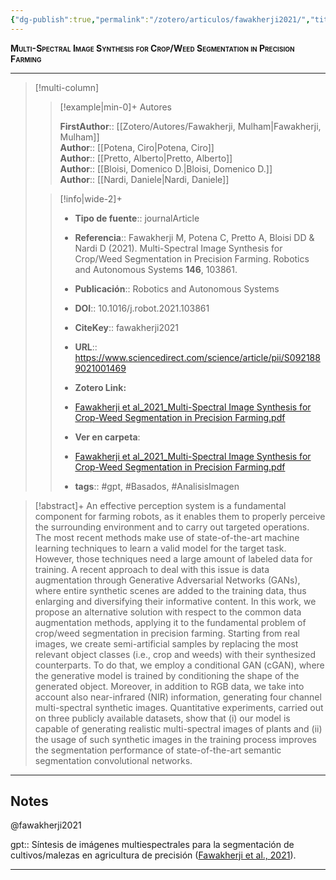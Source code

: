 ```yaml
---
{"dg-publish":true,"permalink":"/zotero/articulos/fawakherji2021/","title":"Multi-Spectral Image Synthesis for Crop/Weed Segmentation in Precision Farming","tags":["#zotero"]}
---
```



<span style="font-variant:small-caps; font-weight: bold;">Multi-Spectral Image Synthesis for Crop/Weed Segmentation in Precision Farming</span>

---


> [!multi-column]
>
>> [!example|min-0]+ Autores
>> 
>> **FirstAuthor**:: [[Zotero/Autores/Fawakherji, Mulham\|Fawakherji, Mulham]]  
>> **Author**:: [[Potena, Ciro\|Potena, Ciro]]  
>> **Author**:: [[Pretto, Alberto\|Pretto, Alberto]]  
>> **Author**:: [[Bloisi, Domenico D.\|Bloisi, Domenico D.]]  
>> **Author**:: [[Nardi, Daniele\|Nardi, Daniele]]  
 >
>
>> [!info|wide-2]+
>>
>> - **Tipo de fuente**:: journalArticle
>> - **Referencia**:: Fawakherji M, Potena C, Pretto A, Bloisi DD & Nardi D (2021). Multi-Spectral Image Synthesis for Crop/Weed Segmentation in Precision Farming. Robotics and Autonomous Systems **146**, 103861.
>> - **Publicación**:: Robotics and Autonomous Systems
>> - **DOI**:: 10.1016/j.robot.2021.103861
>> - **CiteKey**:: fawakherji2021
>> - **URL**:: https://www.sciencedirect.com/science/article/pii/S0921889021001469
>> - **Zotero Link:** 
>> - [Fawakherji et al_2021_Multi-Spectral Image Synthesis for Crop-Weed Segmentation in Precision Farming.pdf](zotero://select/library/items/K5B4B5SN)
>>
>> - **Ver en carpeta**: 
>> - [Fawakherji et al_2021_Multi-Spectral Image Synthesis for Crop-Weed Segmentation in Precision Farming.pdf](file://J:\OneDrive\Articulos\Fawakherji%20et%20al_2021_Multi-Spectral%20Image%20Synthesis%20for%20Crop-Weed%20Segmentation%20in%20Precision%20Farming.pdf)
>> - **tags**:: #gpt, #Basados, #AnalisisImagen



> [!abstract]+ 
>An effective perception system is a fundamental component for farming robots, as it enables them to properly perceive the surrounding environment and to carry out targeted operations. The most recent methods make use of state-of-the-art machine learning techniques to learn a valid model for the target task. However, those techniques need a large amount of labeled data for training. A recent approach to deal with this issue is data augmentation through Generative Adversarial Networks (GANs), where entire synthetic scenes are added to the training data, thus enlarging and diversifying their informative content. In this work, we propose an alternative solution with respect to the common data augmentation methods, applying it to the fundamental problem of crop/weed segmentation in precision farming. Starting from real images, we create semi-artificial samples by replacing the most relevant object classes (i.e., crop and weeds) with their synthesized counterparts. To do that, we employ a conditional GAN (cGAN), where the generative model is trained by conditioning the shape of the generated object. Moreover, in addition to RGB data, we take into account also near-infrared (NIR) information, generating four channel multi-spectral synthetic images. Quantitative experiments, carried out on three publicly available datasets, show that (i) our model is capable of generating realistic multi-spectral images of plants and (ii) the usage of such synthetic images in the training process improves the segmentation performance of state-of-the-art semantic segmentation convolutional networks.


--- 

## Notes

@fawakherji2021

gpt:: Síntesis de imágenes multiespectrales para la segmentación de cultivos/malezas en agricultura de precisión ([Fawakherji et al., 2021](zotero://select/library/items/KYT9IDMG)).






---







